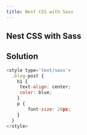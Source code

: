 ```yaml
---
title: Nest CSS with Sass
---
```

## Nest CSS with Sass

## Solution
```javascript
<style type='text/sass'>
  .blog-post { 
    h1 {
     text-align: center;
     color: blue;
    }
    p {
        font-size: 20px;
    } 
  }  
</style>
```
